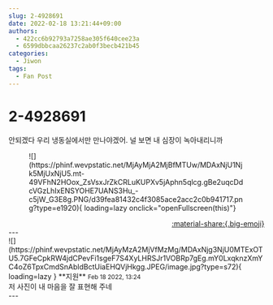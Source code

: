 ```yaml
---
slug: 2-4928691
date: 2022-02-18 13:21:44+09:00
authors:
  - 422cc6b92793a7258ae305f640cee23a
  - 6599dbbcaa26237c2ab0f3becb421b45
categories:
  - Jiwon
tags:
  - Fan Post
---
```


# 2-4928691

<div class="post-container" markdown="1">
<div class="content-container md-sidebar__scrollwrap" markdown="1">

안되겠다 우리 냉동실에서만 만나야겠어.  널 보면 내 심장이 녹아내리니까
<figure markdown="1">
![](https://phinf.wevpstatic.net/MjAyMjA2MjBfMTUw/MDAxNjU1Njk5MjUxNjU5.mt-49VFhN2HOox_ZsVsxJrZkCRLuKUPXv5jAphn5qlcg.gBe2uqcDdcVGzLhIxENSYOHE7UANS3Hu_-c5jW_G3E8g.PNG/d39fea81432c4f3085ace2acc2c0b941717.png?type=e1920){ loading=lazy onclick="openFullscreen(this)"}
</figure>


</div>
</div>

<div style="text-align: right;" markdown="1">
<a href="https://weverse.io/fromis9/fanpost/2-4928691" style="text-align: right;">:material-share:{.big-emoji}</a>
</div>
---

<div class="comments-container md-sidebar__scrollwrap" markdown="1">
<div class="comment" markdown="1">
<div class='id-container' markdown="1">
![](https://phinf.wevpstatic.net/MjAyMzA2MjVfMzMg/MDAxNjg3NjU0MTExOTU5.7GFeCpkRW4jdCPevFi1sgeF7S4XyLHRSJr1VOBRp7gEg.mY0LxqknzXmYC4oZ6TpxCmdSnAbldBctUiaEHQVjHkgg.JPEG/image.jpg?type=s72){ loading=lazy }
**<span class="artist">지원</span>** <small>Feb 18 2022, 13:24</small><br>
</div>
<div class='comment-body' markdown="1">
저 사진이 내 마음을 잘 표현해 주네 
</div>
</div>
</div>
---
